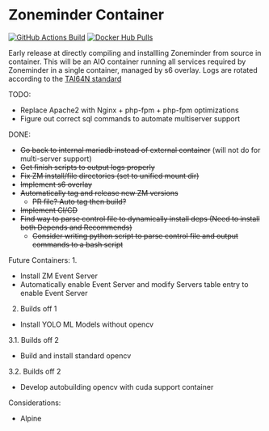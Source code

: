 # Zoneminder Container

<a href="https://github.com/zoneminder-addons/zoneminder-base/actions"><img alt="GitHub Actions Build" src="https://github.com/zoneminder-addons/zoneminder-base/actions/workflows/docker-build.yaml/badge.svg"></a>
<a href="https://hub.docker.com/r/yaoa/zoneminder-base"><img alt="Docker Hub Pulls" src="https://img.shields.io/docker/pulls/yaoa/zoneminder-base.svg"></a>

Early release at directly compiling and installling Zoneminder from source in container.
This will be an AIO container running all services required by Zoneminder in a single container, managed by s6 overlay.
Logs are rotated according to the [TAI64N standard](http://skarnet.org/software/s6/s6-log.html)

TODO:
- Replace Apache2 with Nginx + php-fpm + php-fpm optimizations
- Figure out correct sql commands to automate multiserver support

  
DONE:
- ~~Go back to internal mariadb instead of external container~~ (will not do for multi-server support)
- ~~Get finish scripts to output logs properly~~
- ~~Fix ZM install/file directories (set to unified mount dir)~~
- ~~Implement s6 overlay~~
- ~~Automatically tag and release new ZM versions~~
  - ~~PR file? Auto tag then build?~~
- ~~Implement CI/CD~~
- ~~Find way to parse control file to dynamically install deps (Need to install both Depends and Recommends)~~
    - ~~Consider writing python script to parse control file and output commands to a bash script~~

Future Containers:
1. 
- Install ZM Event Server
- Automatically enable Event Server and modify Servers table entry to enable Event Server

2. Builds off 1
- Install YOLO ML Models without opencv

3.1. Builds off 2
- Build and install standard opencv

3.2. Builds off 2
- Develop autobuilding opencv with cuda support container

Considerations:
- Alpine
